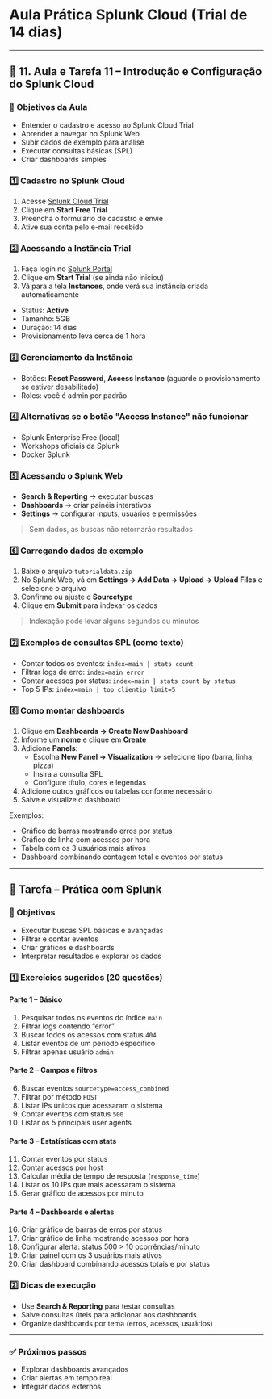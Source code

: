 # Aula Prática Splunk Cloud (Trial de 14 dias)

---

## 📘 11. Aula e Tarefa 11 – Introdução e Configuração do Splunk Cloud

### 🎯 Objetivos da Aula
- Entender o cadastro e acesso ao Splunk Cloud Trial
- Aprender a navegar no Splunk Web
- Subir dados de exemplo para análise
- Executar consultas básicas (SPL)
- Criar dashboards simples

### 1️⃣ Cadastro no Splunk Cloud
1. Acesse [Splunk Cloud Trial](https://www.splunk.com/en_us/products/splunk-cloud-platform.html)  
2. Clique em **Start Free Trial**  
3. Preencha o formulário de cadastro e envie  
4. Ative sua conta pelo e-mail recebido  

### 2️⃣ Acessando a Instância Trial
1. Faça login no [Splunk Portal](https://www.splunk.com/)  
2. Clique em **Start Trial** (se ainda não iniciou)  
3. Vá para a tela **Instances**, onde verá sua instância criada automaticamente  
- Status: **Active**  
- Tamanho: 5GB  
- Duração: 14 dias  
- Provisionamento leva cerca de 1 hora  

### 3️⃣ Gerenciamento da Instância
- Botões: **Reset Password**, **Access Instance** (aguarde o provisionamento se estiver desabilitado)  
- Roles: você é admin por padrão  

### 4️⃣ Alternativas se o botão "Access Instance" não funcionar
- Splunk Enterprise Free (local)  
- Workshops oficiais da Splunk  
- Docker Splunk  

### 5️⃣ Acessando o Splunk Web
- **Search & Reporting** → executar buscas  
- **Dashboards** → criar painéis interativos  
- **Settings** → configurar inputs, usuários e permissões  

> Sem dados, as buscas não retornarão resultados  

### 6️⃣ Carregando dados de exemplo
1. Baixe o arquivo `tutorialdata.zip`  
2. No Splunk Web, vá em **Settings → Add Data → Upload → Upload Files** e selecione o arquivo  
3. Confirme ou ajuste o **Sourcetype**  
4. Clique em **Submit** para indexar os dados  

> Indexação pode levar alguns segundos ou minutos  

### 7️⃣ Exemplos de consultas SPL (como texto)
- Contar todos os eventos: `index=main | stats count`  
- Filtrar logs de erro: `index=main error`  
- Contar acessos por status: `index=main | stats count by status`  
- Top 5 IPs: `index=main | top clientip limit=5`  

### 8️⃣ Como montar dashboards
1. Clique em **Dashboards → Create New Dashboard**  
2. Informe um **nome** e clique em **Create**  
3. Adicione **Panels**:  
   - Escolha **New Panel → Visualization** → selecione tipo (barra, linha, pizza)  
   - Insira a consulta SPL  
   - Configure título, cores e legendas  
4. Adicione outros gráficos ou tabelas conforme necessário  
5. Salve e visualize o dashboard  

Exemplos:  
- Gráfico de barras mostrando erros por status  
- Gráfico de linha com acessos por hora  
- Tabela com os 3 usuários mais ativos  
- Dashboard combinando contagem total e eventos por status  

---

## 📘 Tarefa – Prática com Splunk

### 🎯 Objetivos
- Executar buscas SPL básicas e avançadas  
- Filtrar e contar eventos  
- Criar gráficos e dashboards  
- Interpretar resultados e explorar os dados  

### 1️⃣ Exercícios sugeridos (20 questões)
#### Parte 1 – Básico
1. Pesquisar todos os eventos do índice `main`  
2. Filtrar logs contendo “error”  
3. Buscar todos os acessos com status `404`  
4. Listar eventos de um período específico  
5. Filtrar apenas usuário `admin`  

#### Parte 2 – Campos e filtros
6. Buscar eventos `sourcetype=access_combined`  
7. Filtrar por método `POST`  
8. Listar IPs únicos que acessaram o sistema  
9. Contar eventos com status `500`  
10. Listar os 5 principais user agents  

#### Parte 3 – Estatísticas com stats
11. Contar eventos por status  
12. Contar acessos por host  
13. Calcular média de tempo de resposta (`response_time`)  
14. Listar os 10 IPs que mais acessaram o sistema  
15. Gerar gráfico de acessos por minuto  

#### Parte 4 – Dashboards e alertas
16. Criar gráfico de barras de erros por status  
17. Criar gráfico de linha mostrando acessos por hora  
18. Configurar alerta: status 500 > 10 ocorrências/minuto  
19. Criar painel com os 3 usuários mais ativos  
20. Criar dashboard combinando acessos totais e por status  

### 2️⃣ Dicas de execução
- Use **Search & Reporting** para testar consultas  
- Salve consultas úteis para adicionar aos dashboards  
- Organize dashboards por tema (erros, acessos, usuários)  

---

### ✅ Próximos passos
- Explorar dashboards avançados  
- Criar alertas em tempo real  
- Integrar dados externos  

